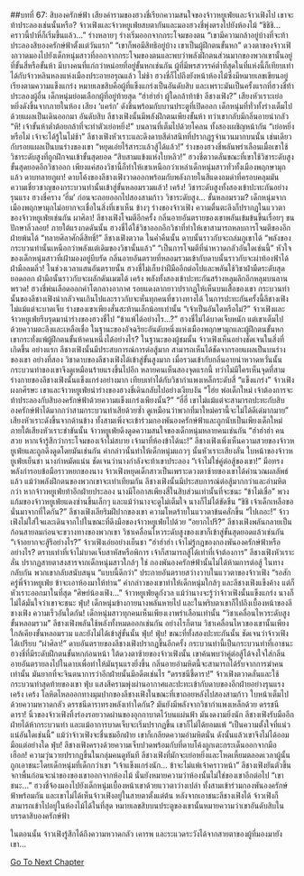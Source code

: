 ##บทที่ 67: สิบองครักษ์ฟ้า
เสียงคำรามของฮวงชี่เรียกความสนใจของจ้าวหยูเฟ่ยและจ้าวเฟิงไป
เขาจะท้าประลองเช่นนั้นหรือ?
จ้าวเฟิงและจ้าวหยูเฟ่ยสบตากันและมองฮวงชี่พุ่งตรงไปยังห้องไม้
“ชิชิชิ... คราวนี้ปาหี่ก็เริ่มขึ้นแล้ว...”
ร่างหลายๆ ร่างเริ่มออกจากกระโจมของตน
“เขามีความกล้าอยู่บ้างที่จะท้าประลองสิบองครักษ์ฟ้าตั้งแต่วันแรก”
“เขาก็พอมีสิทธิอยู่บ้าง เขาเป็นผู้ฝึกตนขั้นหก”
ดวงตาของจ้าวเฟิงกวาดมองไปยังเด็กหนุ่มสาวที่ออกจากกระโจมของตนและพบว่าพลังฝึกตนส่วนมากของพวกเขานั้นอยู่ที่ขั้นสี่หรือขั้นห้า
มีบางคนที่แก่กว่าหน่อยที่อยู่ขั้นหกเช่นกัน ผู้ที่มีพรสวรรค์ต่ำที่สุดในที่แห่งนี้ก็เทียบเท่าได้กับจ้าวหลินหลงแห่งเมืองประอายอรุณแล้ว
ไม่ช้า ฮวงชี่ก็ไปถึงยังหน้าห้องไม้ซึ่งมีหมายเลขเขียนอยู่เรียงตามความแข็งแกร่ง หมายเลขสิบคือผู้ที่แข็งแกร่งเป็นอันดับสิบ และเพราะมันเป็นครั้งแรกที่ฮวงชี่ท้าประลองผู้อื่น เด็กหนุ่มย่อมเลือกผู้ที่อยู่ท้ายสุด
“ฮ่าฮ่าฮ่า ผู้ใดกล้าท้าข้า ลีชางเฟิง?” เสียงหัวเราะเย่อหยิ่งดังขึ้นจากภายในห้อง
เสียง ‘แคร่ก’ ดังขึ้นพร้อมกับบานประตูที่เปิดออก เด็กหนุ่มที่ทั่วทั้งร่างเต็มไปด้วยแผลเป็นเดินออกมา
อันดับสิบ ลีชางเฟิงนั้นมีพลังฝึกตนเพียงขั้นห้า ทว่าเขากลับมีกลิ่นอายน่ากลัว
“หึ! เจ้าขั้นห้าต่ำต้อยกล้าที่จะทำตัวเย่อหยิ่ง!”
บนลานที่เต็มไปด้วยโคลน ทั้งสองเผชิญหน้ากัน
“เย่อหยิ่งหรือไม่ เจ้าจะได้รู้ในไม่ช้า” ลีชางเฟิงหัวเราะและดึงดาบสีดำสนิทที่ปรากฏรูจำนวนมากบนนั้น เช่นเดียวกับรอยแผลเป็นบนร่างของเขา
“หยุดเอ่ยไร้สาระแล้วสู้ได้แล้ว!”
ร่างของฮวงชี่พลันพร่าเลือนเมื่อเขาใช้วิชาระดับสูงที่ถูกฝึกจนเข้าขั้นสุดยอด
“สิบสามแข้งแห่งใบหลิว!” ฮวงชี่ตวาดลั่นขณะที่เขาใช้วิชาระดับสูงขั้นสุดยอดอีกวิชาออก
เพียงแค่สองวิชานี้ก็ทำให้เขาเหนือกว่าเหล่าเด็กหนุ่มสาวทั่วทั้งเมืองพฤกษามุกแล้ว
ดาบทลายภูผา!
ดาบโค้งของลีชางเฟิงวาดออกพร้อมกับพลังภายในสีแดงอมดำที่ครอบคลุมมัน ความเชี่ยวชาญของกระบวนท่านั้นเข้าสู่ขั้นหลอมรวมแล้ว!
เคร้ง!
วิชาระดับสูงทั้งสองเข้าปะทะกันอย่างรุนแรง
ฮวงชี่คราง ‘ฮึ่ม’ ก่อนจะถอยออกไปสองสามก้าว
วิชาระดับสูง... ขั้นหลอมรวม?
เด็กหนุ่มจากเมืองพฤกษามุกไม่อยากจะเชื่อในสิ่งที่เขาเห็น ข้างๆ ร่างของจ้าวเฟิง ความตื่นตะลึงก็ปรากฏในแววตาของจ้าวหยูเฟ่ยเช่นกัน
ผาศิลา!
ลีชางเฟิงโจมตีอีกครั้ง กลิ่นอายอันตรายของเขาพลันเข้มข้นขึ้นเรื่อยๆ
ขนปักษาลิ่วลอย!
ภายใต้แรงกดดันนั้น ฮวงชี่ได้ใช้วิชาออกอีกวิชาที่ทำให้เขาสามารถหลบการโจมตีของอีกฝ่ายพ้นได้
“ทลายศิลาศักดิ์สิทธิ์!” ลีชางเฟิงตวาด ในค่ำคืนนั้น ดาบนั้นราวกับจะถล่มภูเขาได้
“พลังของกระบวนท่านั้นเหนือกว่าพลังแต่เดิมของวิชานั้นแล้ว”
“เป็นการโจมตีที่น่าหวาดกลัวอันใดเช่นนี้”
หัวใจของเด็กหนุ่มสาวที่เฝ้ามองอยู่บีบรัด กลิ่นอายอันตรายที่หลอมรวมเข้ากับดาบนั้นราวกับจะผ่าท้องฟ้าได้
ฝ่ามือลมลิ่ว!
ในช่วงเวลาแสนอันตรายนั้น ฮวงชี่ไม่เก็บงำฝีมืออีกต่อไปและพลันใช้วิชาฝ่ามืดระดับสุดยอดออก ฝ่ามือนั้นราวกับจะผลักดันเมฆได้
เคร้ง
พลังทั้งสองเข้าปะทะกันสร้างหลุมลึกอีกหลุมบนลาน
พรวด!
ฮวงชี่พ่นเลือดออกคำโตกลางอากาศ รอยแดงลากยาวปรากฏให้เห็นบนเสื้อของเขา กระบวนท่านั้นของลีชางเฟิงน่ากลัวจนเกินไปและราวกับจะหั่นทุกคนที่ขวางทางได้ ในการปะทะกันครั้งนี้ลีชางเฟิงไม่แม้แต่จะบาดเจ็บ ร่างของเขาเพียงสั่นสะท้านเล็กน้อยเท่านั้น
“เจ้าเป็นอันใดหรือไม่?” จ้าวเฟิงและจ้าวหยูเฟ่ยรีบรุดมานำร่างของฮวงชี่ไป
“ข้าแพ้ได้อย่างไร...?”
ฮวงชี่ไม่ได้บาดเจ็บหนัก แต่เขาเต็มไปด้วยความตะลึงและเหลือเชื่อ ในฐานะของอัจฉริยะอันดับหนึ่งแห่งเมืองพฤกษามุกและผู้ฝึกตนขั้นหก เขากระทั่งแพ้ผู้ฝึกตนขั้นห้าคนหนึ่งได้อย่างไร?
ในฐานะของผู้ชมนั้น จ้าวเฟิงเห็นอย่างชัดเจนในสิ่งที่เกิดขึ้น
อย่างแรก ลีชางเฟิงนั้นมีประสบการณ์การต่อสู้มาก สามารถเห็นได้ชัดจากรอยแผลเป็นบนร่างของเขา อย่างที่สอง วิชาดาบของลีชางเฟิงได้เข้าสู่ขั้นสูงมาก เมื่อรวมเข้ากับกลิ่นอายน่าหวาดหวั่นนั้น กระบวนท่าของเขาจึงดูเหมือนร้ายแรงขึ้นไปอีก หลายคนเห็นสองจุดแรกนี้ ทว่าไม่มีใครเห็นจุดที่สาม
ร่างกายของลีชางเฟิงนั้นแข็งแกร่งอย่างมาก เทียบเท่าได้กับวิชากำแพงเหล็กระดับสี่
“แข็งแกร่ง” จ้าวเฟิงผงกศีรษะ
เขาและจ้าวหยูเฟ่ยนำร่างของฮวงชี่เดินกลับไปอย่างเงียบงัน
“โฮ่ย พ่อเด็กใหม่ เจ้าต้องการจะท้าประลองกับสิบองครักษ์ฟ้าด้วยความแข็งแกร่งเพียงนั้น?”
“ฮี่ฮี่ เขาไม่แม้แต่จะสามารถปะทะกับสิบองครักษ์ฟ้าได้มากกว่าสามกระบวนท่าเสียด้วยซ้ำ ดูเหมือนว่าพวกที่มาใหม่ครานี้จะไม่ได้ดีเด่มากมาย” เสียงหัวเราะดังขึ้นจากด้านข้าง
ทั้งสามเพิ่งจะเข้าร่วมกองพันองครักษ์ฟ้าและถูกนับเป็นเพียงเด็กใหม่ ภายใต้เสียงหัวเราะขำขันนั้น จ้าวหยูเฟ่ยดึงดูดความสนใจของเด็กหนุ่มหลายคนเช่นกัน
“ฮ่าฮ่าฮ่า คนสวย หากเจ้ารู้สึกว่ากระโจมของเจ้าไม่สบาย เจ้ามาที่ห้องข้าได้นะ!” ลีชางเฟิงเพิ่งเห็นความสวยของจ้าวหยูเฟ่ยและถูกดึงดูดโดยมันเช่นกัน
คำกล่าวนั้นทำให้เด็กหนุ่มแถวๆ นั้นหัวเราะเสียงลั่น ใบหน้าของจ้าวหยูเฟ่ยเย็นชา นางกำหมัดแน่น ชัดเจนว่านางกำลังจะท้าเขาประลอง
“เจ้าไม่ใช่คู่ต่อสู้ของเขา!” มือทรงพลังกำรอบข้อมือราวหยกของนาง
จ้าวเฟิงหยุดเด็กสาวเป็นเพราะดวงตาซ้ายของเขาได้คำนวณผลลัพธ์แล้ว แม้ว่าพลังฝึกตนของพวกเขาจะเท่าเทียมกัน ลีชางเฟิงนั้นมีประสบการณ์ต่อสู้มากกว่าและอำมหิตกว่า
หากจ้าวหยูเฟ่ยท้าอีกฝ่ายประลอง นางมีโอกาสเพียงสี่ในสิบส่วนเท่านั้นที่จะชนะ
“ข้าไม่เชื่อ” พวงแก้มของจ้าวหยูเฟ่ยแดงซ่านขึ้นเล็กๆ และแม้ว่านางจะดูไม่เต็มใจ นางก็ไม่ได้ขัดขืน
“ชิชิ เจ้าเด็กเหลือขอนั่นมาจากที่ใดกัน?”
ลีชางเฟิงเลียริมฝีปากของเขา ความโหดร้ายในแววตาข้นคลั่กขึ้น
“ไปเถอะ!” จ้าวเฟิงไม่ใส่ใจและเดินจากไปในขณะที่ดึงมือของจ้าวหยูเฟ่ยไปด้วย
“อยากไปรึ?” ลีชางเฟิงพลันกลายเป็นก้อนสายลมก่อนจะขวางทางของพวกเขา
วิชาเคลื่อนไหวระดับสูงของเขาก็เข้าสู่ขั้นสุดยอดแล้วเช่นกัน
“เจ้าอยากจะสู้รึอย่างไร?” จ้าวเฟิงเอ่ยอย่างเย็นชา
“ฮ่าฮ่าฮ่า เจ้าไม่รู้กฎของกองพันองครักษ์ฟ้าหรืออย่างไร? ตราบเท่าที่เจ้าไม่บาดเจ็บสาหัสหรือพิการ เจ้าก็สามารถสู้ได้เท่าที่เจ้าต้องการ” ลีชางเฟิงหัวเราะลั่น
ปรากฏสายตาสงสารจากเด็กหนุ่มสาวใกล้ๆ ใช่ กองพันองครักษ์ฟ้านั้นไม่ได้ห้ามการต่อสู้ ในทางกลับกัน พวกเขากลับสนับสนุน
“แบบนี้ดีกว่า”
ประกายอันตรายสว่างวาบในแววตาของจ้าวเฟิง
“รอสักครู่พี่จ้าวหยูเฟ่ย ข้าจะเอาห้องมาให้ท่าน”
คำกล่าวของเขาทำให้เด็กหนุ่มใกล้ๆ และลีชางเฟิงแข็งค้าง แต่ก็หัวเราะออกมาในที่สุด
“ศิษย์น้องเฟิง...”
จ้าวหยูเฟ่ยดูกังวล แม้ว่านางจะรู้ว่าจ้าวเฟิงนั้นแข็งแกร่ง นางก็ไม่ได้มั่นใจว่าเขาจะชนะ
ฟุ่บ!
เด็กหนุ่มข้างกายนางพลันหายไป และในพริบตาเขาก็ไปถึงเบื้องหน้าของลีชางเฟิง
ความเร็วอันใดกัน!
เด็กหนุ่มสาวทุกคนเห็นเพียงเงาพร่าเลือนเท่านั้น
“วิชาเคลื่อนไหวระดับสูงขั้นหลอมรวม” ลีชางเฟิงพลันใช้พลังทั้งหมดออกเช่นกัน
อย่างไรก็ตาม วิชาเคลื่อนไหวของเขานั้นเพียงใกล้เคียงขั้นหลอมรวม และยังไม่ได้เข้าสู่ขั้นนั้น
ฟุ่บ! ฟุ่บ!
ขณะที่ทั้งสองปะทะกันนั้น ชัดเจนว่าจ้าวเฟิงได้เปรียบ
“ผ่าศิลา!” ดาบอันตรายของลีชางเฟิงปรากฏขึ้นอีกครั้ง
กระบวนท่านี้เป็นกระบวนท่าที่เอาชนะฮวงชี่ที่มีระดับฝึกตนขั้นหกก่อนหน้า
ใต้ดวงตาซ้ายของจ้าวเฟิงนั้น เขาค้นพบว่าคู่ต่อสู้ได้จงใจใส่กลิ่นอายอันตรายลงไปในดาบเพื่อทำให้มันรุนแรงยิ่งขึ้น กลิ่นอายอำมหิตนี้จะสามารถได้รับจากการฆ่าคนเท่านั้น มันยากที่จะจินตนาการว่าอีกฝ่ายนั้นมีอดีตเช่นไร
“ดรรชนีชี้ดารา!” จ้าวเฟิงตวาดลั่นและใช้กระบวนท่าสุดท้ายของเขา
ฟุ่บ
แสงสีครามพุ่งผ่านอากาศและปะทะเข้ากับดาบของอีกฝ่ายอย่างรุนแรง
เคร้ง เคร้ง
โลหิตไหลออกทางมุมปากของลีชางเฟิงในขณะที่เขาถอยหลังไปสองสามก้าว ใบหน้าเต็มไปด้วยความหวาดกลัว
ดรรชนีดาราทรงพลังเท่าใดกัน? มันยังมีพลังจากวิชากำแพงเหล็กด้วย
ดรรชนีดารา!
นิ้วของจ้าวเฟิงทิ้งร่องรอยวาดผ่านของอุกกาบาตไว้บนแผ่นฟ้า มันงดงามยิ่งนัก ลีชางเฟิงรับมืออีกฝ่ายได้ห้ากระบวนท่า และแม้อาการบาดเจ็บจะเริ่มปรากฏขึ้น เขาก็ไม่ได้ยอมแพ้
“เป็นความตั้งใจที่แน่วแน่อันใดเช่นนี้” แม้ว่าจ้าวเฟิงจะชื่นชมอีกฝ่าย เขาก็เกลียดความอำมหิตนั่น ดังนั้นแล้วเขาจึงไม่ได้ออมมือแต่อย่างใด
ฟุ่บ!
ลีชางเฟิงครางด้วยความเจ็บปวดพร้อมกับที่ดาบโค้งถูกเตะกระเด็นออกจากมือ
เฮือก!
ความวุ่นวายปรากฏขึ้นในกลุ่มคนดูทันที ลีชางเฟิงที่มักจะเย่อหยิ่งและโหดเหี้ยมตลอดเวลาผู้นั้นถูกเอาชนะโดยเด็กหนุ่มที่เด็กกว่าเขา
“เจ้าแข็งแกร่งนัก... ข้าจะไม่แพ้เจ้าคราวหน้า” ลีชางเฟิงยันตัวขึ้นจกาพื้นก่อนจะนำของของเขาออกจากห้องไม้ นั่นยังหมายความว่าห้องนั้นไม่ใช่ของเขาอีกต่อไป
“เขาชนะ...” ฮวงชี่จ้องมองไปยังเด็กหนุ่มเบื้องหน้าเขาด้วยแววตาว่างเปล่า
ทั้งสามเข้าร่วมกองพันองครักษ์ฟ้าพร้อมกัน และเขาไม่ได้เห็นจ้าวเฟิงอยู่ในสายตาตั้งแต่ต้น
หลังจากเอาชนะลีชางเฟิงได้ จ้าวเฟิงก็สามารถเข้าไปอยู่ในห้องไม้ได้ในที่สุด หมายเลขสิบบนประตูของเขานั้นหมายความว่าเขาอันดับสิบในบรรดาสิบองครักษ์ฟ้า

ในตอนนั้น จ้าวเฟิงรู้สึกได้ถึงความหวาดกลัว เคารพ และระแวดระวังได้จากสายตาของผู้ที่มองมายังเขา...



[Go To Next Chapter]( ./68.md)